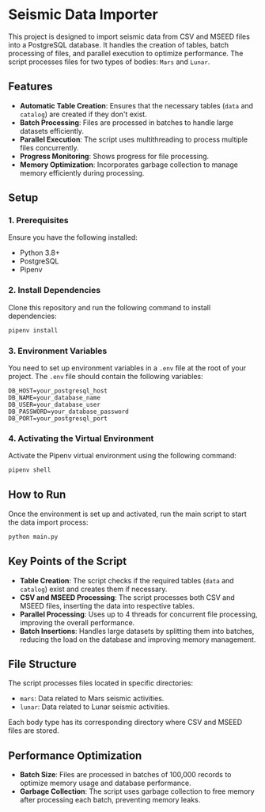 # Seismic Data Importer

This project is designed to import seismic data from CSV and MSEED files into a PostgreSQL database. It handles the creation of tables, batch processing of files, and parallel execution to optimize performance. The script processes files for two types of bodies: `Mars` and `Lunar`.

## Features
- **Automatic Table Creation**: Ensures that the necessary tables (`data` and `catalog`) are created if they don't exist.
- **Batch Processing**: Files are processed in batches to handle large datasets efficiently.
- **Parallel Execution**: The script uses multithreading to process multiple files concurrently.
- **Progress Monitoring**: Shows progress for file processing.
- **Memory Optimization**: Incorporates garbage collection to manage memory efficiently during processing.

## Setup

### 1. Prerequisites
Ensure you have the following installed:
- Python 3.8+
- PostgreSQL
- Pipenv

### 2. Install Dependencies
Clone this repository and run the following command to install dependencies:

```bash
pipenv install
```

### 3. Environment Variables
You need to set up environment variables in a `.env` file at the root of your project. The `.env` file should contain the following variables:

```
DB_HOST=your_postgresql_host
DB_NAME=your_database_name
DB_USER=your_database_user
DB_PASSWORD=your_database_password
DB_PORT=your_postgresql_port
```

### 4. Activating the Virtual Environment
Activate the Pipenv virtual environment using the following command:

```bash
pipenv shell
```

## How to Run
Once the environment is set up and activated, run the main script to start the data import process:

```bash
python main.py
```

## Key Points of the Script
- **Table Creation**: The script checks if the required tables (`data` and `catalog`) exist and creates them if necessary.
- **CSV and MSEED Processing**: The script processes both CSV and MSEED files, inserting the data into respective tables.
- **Parallel Processing**: Uses up to 4 threads for concurrent file processing, improving the overall performance.
- **Batch Insertions**: Handles large datasets by splitting them into batches, reducing the load on the database and improving memory management.

## File Structure
The script processes files located in specific directories:
- `mars`: Data related to Mars seismic activities.
- `lunar`: Data related to Lunar seismic activities.

Each body type has its corresponding directory where CSV and MSEED files are stored.

## Performance Optimization
- **Batch Size**: Files are processed in batches of 100,000 records to optimize memory usage and database performance.
- **Garbage Collection**: The script uses garbage collection to free memory after processing each batch, preventing memory leaks.
